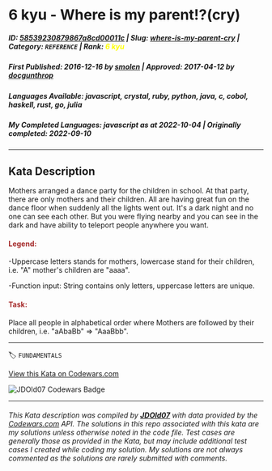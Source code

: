 # 6 kyu - Where is my parent!?(cry)

##### **ID**: [58539230879867a8cd00011c](https://www.codewars.com/kata/58539230879867a8cd00011c) | **Slug**: [where-is-my-parent-cry](https://www.codewars.com/kata/58539230879867a8cd00011c) | **Category**: `REFERENCE` | **Rank**: <span style="color:yellow">6 kyu</span>

##### **First Published**: 2016-12-16 ***by*** [smolen](https://www.codewars.com/users/smolen) | **Approved**: 2017-04-12 ***by*** [docgunthrop](https://www.codewars.com/users/docgunthrop)

##### **Languages Available**: javascript, crystal, ruby, python, java, c, cobol, haskell, rust, go, julia

##### **My Completed Languages**: javascript ***as at*** 2022-10-04 | **Originally completed**: 2022-09-10

---

## Kata Description


Mothers arranged a dance party for the children in school. At that party, there are only mothers and their children. All are having great fun on the dance floor when suddenly all the lights went out. It's a dark night and no one can see each other. But you were flying nearby and you can see in the dark and have ability to teleport people anywhere you want.



<h4 style="color:brown">Legend:</h4>

-Uppercase letters stands for mothers, lowercase stand for their children, i.e. "A" mother's children are "aaaa".<br>

-Function input: String contains only letters, uppercase letters are unique.

<h4 style="color:brown">Task:</h4>

Place all people in alphabetical order where Mothers are followed by their children, i.e. "aAbaBb" => "AaaBbb".











---


🏷 `FUNDAMENTALS`


[View this Kata on Codewars.com](https://www.codewars.com/kata/58539230879867a8cd00011c)

![](https://www.codewars.com/users/jdold07/badges/large "JDOld07 Codewars Badge")

---

###### *This Kata description was compiled by [**JDOld07**](https://tpstech.dev) with data provided by the [Codewars.com](https://www.codewars.com) API.  The solutions in this repo associated with this kata are my solutions unless otherwise noted in the code file.  Test cases are generally those as provided in the Kata, but may include additional test cases I created while coding my solution.  My solutions are not always commented as the solutions are rarely submitted with comments.*
